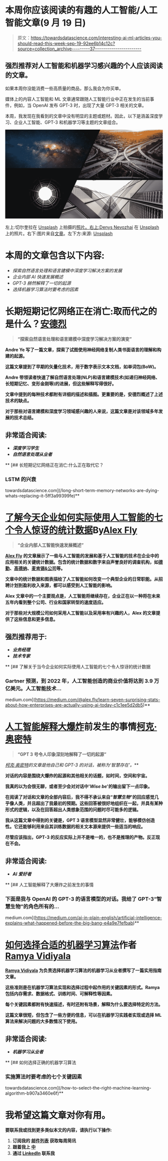 # 本周你应该阅读的有趣的人工智能/人工智能文章(9 月 19 日)

> 原文：<https://towardsdatascience.com/interesting-ai-ml-articles-you-should-read-this-week-sep-19-92ee6b14c12c?source=collection_archive---------37----------------------->

## 强烈推荐对人工智能和机器学习感兴趣的个人应该阅读的文章。

如果本周你没能消费一些高质量的商品，那么我会为你买单。

媒体上的内容人工智能和 ML 文章通常跟随人工智能行业中正在发生的当前事件，例如，当 OpenAI 发布 GPT-3 时，出现了大量 GPT-3 相关的文章。

本周，我发现在我看到的文章中没有明显的主题或题材。因此，以下是涵盖深度学习、企业人工智能、GPT-3 和机器学习等主题的文章组合。

![](img/49ad2dcd9fbdd4427d268313d32c926c.png)

左上:切尔奎拉在 [Unsplash](https://unsplash.com/?utm_source=medium&utm_medium=referral) 上拍摄的[照片。右上:Denys Nevozhai](https://unsplash.com/@shotbycerqueira?utm_source=medium&utm_medium=referral) 在 [Unsplash](https://unsplash.com/?utm_source=medium&utm_medium=referral) 上的照片。右下:图片来自[文章](https://medium.com/@alex.fly/learn-seven-surprising-stats-about-how-enterprises-are-actually-using-ai-today-c1c1ee5d2db5)。左下方:来源: [Unsplash](https://unsplash.com/photos/LAmdXNnCM7g)

# 本周的文章包含以下内容:

*   *探索自然语言处理和语言建模中深度学习解决方案的发展*
*   *企业内部 AI 快速发展概述*
*   *GPT-3 赫然解释了一切的起源*
*   *选择机器学习算法时要考虑的因素*

# 长期短期记忆网络正在消亡:取而代之的是什么？**[**安德烈**](https://medium.com/u/be743a65b006?source=post_page-----92ee6b14c12c--------------------------------)**

> **“探索自然语言处理和语言建模中深度学习解决方案的演变”**

**Andre Ye 写了一篇文章，探索了试图使用神经网络复制人类书面语言的理解和构建的起源。**

**这篇文章提到了早期的矢量化技术，用于数字表示文本文档，如单词包(BoW)。**

**Andre 带领读者快速了解自然语言处理(NLP)和语言建模技术(如递归神经网络、长短期记忆、变形金刚等)的进展，但这些解释写得很好。**

**文章中提到的每种技术都附有详细的描述和插图。更重要的是，安德烈概述了上述技术的缺点。**

**对于那些对语言建模和深度学习领域感兴趣的人来说，这篇文章是对该领域多年发展的技术总结。**

## **非常适合阅读:**

*   ***深度学习学生***
*   ***自然语言处理从业者***

**[](/long-short-term-memory-networks-are-dying-whats-replacing-it-5ff3a99399fe) [## 长短期记忆网络正在消亡:什么正在取代它？

### LSTM 的兴衰

towardsdatascience.com](/long-short-term-memory-networks-are-dying-whats-replacing-it-5ff3a99399fe)** 

# **[**了解今天企业如何实际使用人工智能的七个令人惊讶的统计数据**](https://medium.com/@alex.fly/learn-seven-surprising-stats-about-how-enterprises-are-actually-using-ai-today-c1c1ee5d2db5)**By**[**Alex Fly**](https://medium.com/u/1d577c73d86?source=post_page-----92ee6b14c12c--------------------------------)**

> **“企业内部人工智能快速发展概述”**

**[Alex Fly](https://medium.com/u/1d577c73d86?source=post_page-----92ee6b14c12c--------------------------------) 的文章展示了一些与人工智能的发展和基于人工智能的技术在企业中的应用相关的关键统计数据。包含的统计数据和数字来自声誉良好的调查机构，如[德勤](https://www2.deloitte.com/uk/en.html)、[高德纳](https://www.gartner.com/en)、[麦肯锡&公司](https://www.mckinsey.com/)等。**

**文章中的统计数据和图表描绘了人工智能如何改变一个典型企业的日常职能。从招聘计划到盈利收入来源，都可以感受到人工智能的影响。**

**Alex 文章中的一个主要观点是，人工智能将继续存在，企业正在以一种将在未来五年内看到整个公司、行业和国家转型的速度适应。**

**对于那些对大规模公司如何采用人工智能以及采用率有兴趣的人，Alex 的文章提供了这些信息和更多信息。**

## **强烈推荐用于:**

*   ***业务经理***
*   ***技术专家***

**[](https://medium.com/@alex.fly/learn-seven-surprising-stats-about-how-enterprises-are-actually-using-ai-today-c1c1ee5d2db5) [## 了解关于当今企业如何实际使用人工智能的七个令人惊讶的统计数据

### Gartner 预测，到 2022 年，人工智能创造的商业价值将达到 3.9 万亿美元。人工智能技术…

medium.com](https://medium.com/@alex.fly/learn-seven-surprising-stats-about-how-enterprises-are-actually-using-ai-today-c1c1ee5d2db5)** 

# **[人工智能解释大爆炸](https://medium.com/ai-in-plain-english/artificial-intelligence-explains-what-happened-before-the-big-bang-e4a9e7fefbab)前发生的事情[柯克·奥密特](https://medium.com/u/25ee57abce8b?source=post_page-----92ee6b14c12c--------------------------------)**

> **“GPT 3 号令人印象深刻地解释了一切的起源”**

**[柯克·奥密特](https://medium.com/u/25ee57abce8b?source=post_page-----92ee6b14c12c--------------------------------)的文章是他自己和 GPT-3 的对话，被称为*‘智慧存在’。***

**对话的内容是围绕大爆炸的起源和其他相关的话题，如时间，空间和宇宙。**

**我真的以为会很无聊，或者至少会对对话中'*Wise be*'的输出留下一点印象。**

**在阅读了对话和文章的全部内容后，我不得不承认来自“*智慧生物*”的回应感觉几乎像人类，并且超出了我最初的预期。这些回答被很好地组织在一起，并具有某种形式的逻辑，以及在回答超出人类想象范围的问题时尽可能多的逻辑。**

**我从这篇文章中得到的关键是，GPT 3 语言模型显然非常健壮，能够模仿创造性。它还能够利用来自其训练数据的相关文本源来提供一些适当的响应。**

**尽管应该指出，GPT-3 的反应实际上并不是唯一的，也不是推理的产物。反正现在不会。**

## **非常适合阅读:**

*   ***AI 爱好者***

**[](https://medium.com/ai-in-plain-english/artificial-intelligence-explains-what-happened-before-the-big-bang-e4a9e7fefbab) [## 人工智能解释了大爆炸之前发生的事情

### 下面是我与 OpenAI 的 GPT-3 的语言模型的对话。我给了 GPT-3“智慧生物”的角色所有的…

medium.com](https://medium.com/ai-in-plain-english/artificial-intelligence-explains-what-happened-before-the-big-bang-e4a9e7fefbab)** 

# **[如何选择合适的机器学习算法](/how-to-select-the-right-machine-learning-algorithm-b907a3460e6f)作者 [Ramya Vidiyala](https://medium.com/u/380da45435d3?source=post_page-----92ee6b14c12c--------------------------------)**

**[Ramya Vidiyala](https://medium.com/u/380da45435d3?source=post_page-----92ee6b14c12c--------------------------------) 为负责选择机器学习算法的机器学习从业者撰写了一篇实用指南文章。**

**这些准则是在机器学习算法实现和选择过程中起作用的关键因素的形式。Ramya 包括内存需求、数据格式、训练时间、可解释性等因素。**

**每个关键因素都附有快速描述，有时还附有场景，解释为什么要选择特定的方法。**

**这篇文章很短，但包含了一些方便的信息，可以在机器学习实践者实现或选择 ML 算法来解决问题的大多数情况下使用。**

## **非常适合阅读:**

*   ***机器学习从业者***

**[](/how-to-select-the-right-machine-learning-algorithm-b907a3460e6f) [## 如何选择正确的机器学习算法

### 实施算法时要考虑的七个关键因素

towardsdatascience.com](/how-to-select-the-right-machine-learning-algorithm-b907a3460e6f)** 

# **我希望这篇文章对你有用。**

**要联系我或找到更多类似本文的内容，请执行以下操作:**

1.  **订阅我的 [**邮件列表**](https://richmond-alake.ck.page/c8e63294ee) 获取每周简讯**
2.  **跟着我上 [**中**](https://medium.com/@richmond.alake)**
3.  **通过 [**LinkedIn**](https://www.linkedin.com/in/richmondalake/) 联系我**